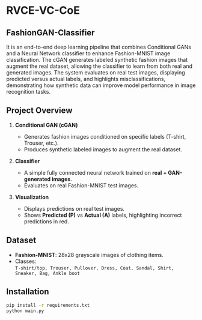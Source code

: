 # RVCE-VC-CoE

## FashionGAN-Classifier

It is an end-to-end deep learning pipeline that combines Conditional GANs and a Neural Network classifier to enhance Fashion-MNIST image classification. The cGAN generates labeled synthetic fashion images that augment the real dataset, allowing the classifier to learn from both real and generated images. The system evaluates on real test images, displaying predicted versus actual labels, and highlights misclassifications, demonstrating how synthetic data can improve model performance in image recognition tasks.

## Project Overview

1. **Conditional GAN (cGAN)**  
   - Generates fashion images conditioned on specific labels (T-shirt, Trouser, etc.).  
   - Produces synthetic labeled images to augment the real dataset.  

2. **Classifier**  
   - A simple fully connected neural network trained on **real + GAN-generated images**.  
   - Evaluates on real Fashion-MNIST test images.  

3. **Visualization**  
   - Displays predictions on real test images.  
   - Shows **Predicted (P)** vs **Actual (A)** labels, highlighting incorrect predictions in red.  

## Dataset

- **Fashion-MNIST**: 28x28 grayscale images of clothing items.
- Classes:  
  `T-shirt/top, Trouser, Pullover, Dress, Coat, Sandal, Shirt, Sneaker, Bag, Ankle boot`

## Installation

```bash
pip install -r requirements.txt
python main.py
```
